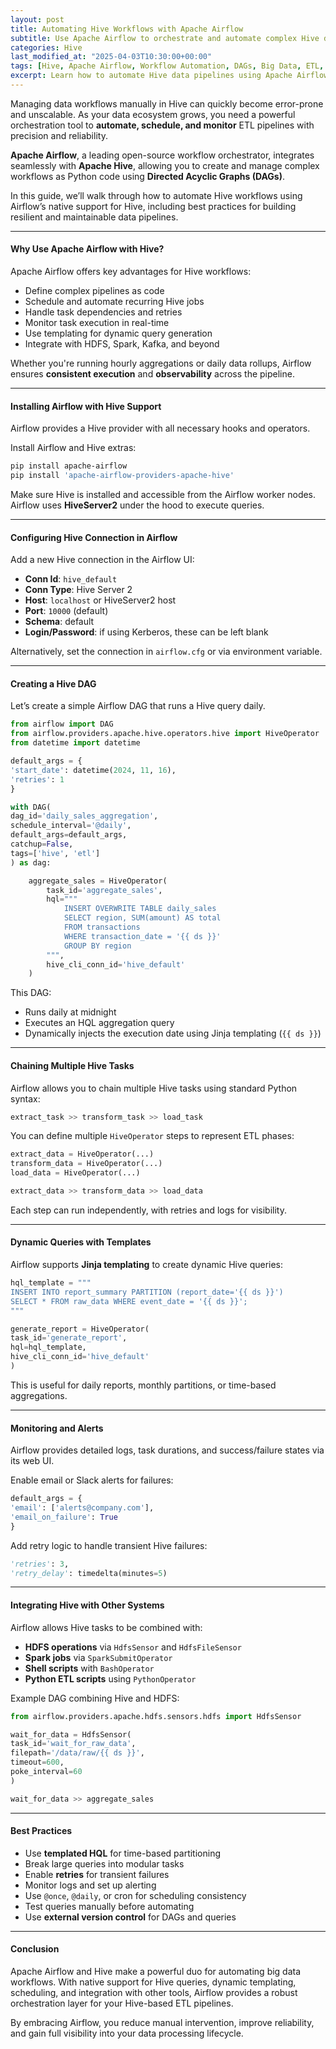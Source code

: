 ```yaml
---
layout: post
title: Automating Hive Workflows with Apache Airflow
subtitle: Use Apache Airflow to orchestrate and automate complex Hive data workflows
categories: Hive
last_modified_at: "2025-04-03T10:30:00+00:00"
tags: [Hive, Apache Airflow, Workflow Automation, DAGs, Big Data, ETL, Scheduling]
excerpt: Learn how to automate Hive data pipelines using Apache Airflow. Explore DAG creation, HiveOperator, scheduling, templating, and dependency management for scalable data workflow orchestration.
---
```

Managing data workflows manually in Hive can quickly become error-prone and unscalable. As your data ecosystem grows, you need a powerful orchestration tool to **automate, schedule, and monitor** ETL pipelines with precision and reliability.

**Apache Airflow**, a leading open-source workflow orchestrator, integrates seamlessly with **Apache Hive**, allowing you to create and manage complex workflows as Python code using **Directed Acyclic Graphs (DAGs)**.

In this guide, we’ll walk through how to automate Hive workflows using Airflow’s native support for Hive, including best practices for building resilient and maintainable data pipelines.

---

#### Why Use Apache Airflow with Hive?

Apache Airflow offers key advantages for Hive workflows:

- Define complex pipelines as code
- Schedule and automate recurring Hive jobs
- Handle task dependencies and retries
- Monitor task execution in real-time
- Use templating for dynamic query generation
- Integrate with HDFS, Spark, Kafka, and beyond

Whether you're running hourly aggregations or daily data rollups, Airflow ensures **consistent execution** and **observability** across the pipeline.

---

#### Installing Airflow with Hive Support

Airflow provides a Hive provider with all necessary hooks and operators.

Install Airflow and Hive extras:

```bash
pip install apache-airflow
pip install 'apache-airflow-providers-apache-hive'
```

Make sure Hive is installed and accessible from the Airflow worker nodes. Airflow uses **HiveServer2** under the hood to execute queries.

---

#### Configuring Hive Connection in Airflow

Add a new Hive connection in the Airflow UI:

- **Conn Id**: `hive_default`
- **Conn Type**: Hive Server 2
- **Host**: `localhost` or HiveServer2 host
- **Port**: `10000` (default)
- **Schema**: default
- **Login/Password**: if using Kerberos, these can be left blank

Alternatively, set the connection in `airflow.cfg` or via environment variable.

---

#### Creating a Hive DAG

Let’s create a simple Airflow DAG that runs a Hive query daily.

```python
from airflow import DAG
from airflow.providers.apache.hive.operators.hive import HiveOperator
from datetime import datetime

default_args = {
'start_date': datetime(2024, 11, 16),
'retries': 1
}

with DAG(
dag_id='daily_sales_aggregation',
schedule_interval='@daily',
default_args=default_args,
catchup=False,
tags=['hive', 'etl']
) as dag:

    aggregate_sales = HiveOperator(
        task_id='aggregate_sales',
        hql="""
            INSERT OVERWRITE TABLE daily_sales
            SELECT region, SUM(amount) AS total
            FROM transactions
            WHERE transaction_date = '{{ ds }}'
            GROUP BY region
        """,
        hive_cli_conn_id='hive_default'
    )
```

This DAG:
- Runs daily at midnight
- Executes an HQL aggregation query
- Dynamically injects the execution date using Jinja templating (`{{ ds }}`)

---

#### Chaining Multiple Hive Tasks

Airflow allows you to chain multiple Hive tasks using standard Python syntax:

```python
extract_task >> transform_task >> load_task
```

You can define multiple `HiveOperator` steps to represent ETL phases:

```python
extract_data = HiveOperator(...)
transform_data = HiveOperator(...)
load_data = HiveOperator(...)

extract_data >> transform_data >> load_data
```

Each step can run independently, with retries and logs for visibility.

---

#### Dynamic Queries with Templates

Airflow supports **Jinja templating** to create dynamic Hive queries:

```python
hql_template = """
INSERT INTO report_summary PARTITION (report_date='{{ ds }}')
SELECT * FROM raw_data WHERE event_date = '{{ ds }}';
"""

generate_report = HiveOperator(
task_id='generate_report',
hql=hql_template,
hive_cli_conn_id='hive_default'
)
```

This is useful for daily reports, monthly partitions, or time-based aggregations.

---

#### Monitoring and Alerts

Airflow provides detailed logs, task durations, and success/failure states via its web UI.

Enable email or Slack alerts for failures:

```python
default_args = {
'email': ['alerts@company.com'],
'email_on_failure': True
}
```

Add retry logic to handle transient Hive failures:

```python
'retries': 3,
'retry_delay': timedelta(minutes=5)
```

---

#### Integrating Hive with Other Systems

Airflow allows Hive tasks to be combined with:

- **HDFS operations** via `HdfsSensor` and `HdfsFileSensor`
- **Spark jobs** via `SparkSubmitOperator`
- **Shell scripts** with `BashOperator`
- **Python ETL scripts** using `PythonOperator`

Example DAG combining Hive and HDFS:

```python
from airflow.providers.apache.hdfs.sensors.hdfs import HdfsSensor

wait_for_data = HdfsSensor(
task_id='wait_for_raw_data',
filepath='/data/raw/{{ ds }}',
timeout=600,
poke_interval=60
)

wait_for_data >> aggregate_sales
```

---

#### Best Practices

- Use **templated HQL** for time-based partitioning
- Break large queries into modular tasks
- Enable **retries** for transient failures
- Monitor logs and set up alerting
- Use `@once`, `@daily`, or cron for scheduling consistency
- Test queries manually before automating
- Use **external version control** for DAGs and queries

---

#### Conclusion

Apache Airflow and Hive make a powerful duo for automating big data workflows. With native support for Hive queries, dynamic templating, scheduling, and integration with other tools, Airflow provides a robust orchestration layer for your Hive-based ETL pipelines.

By embracing Airflow, you reduce manual intervention, improve reliability, and gain full visibility into your data processing lifecycle.
